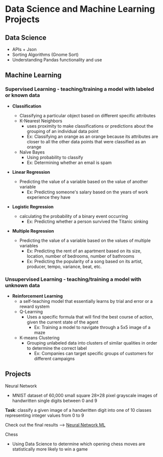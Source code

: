 # Data Science and Machine Learning Projects
## Data Science
- APIs + Json
- Sorting Algorithms (Gnome Sort)
- Understanding Pandas functionality and use

## Machine Learning
### Supervised Learning - teaching/training a model with labeled or known data
- **Classification**
   - Classifying a particular object based on different specific attributes
   - K-Nearest Neighbors
        - uses proximity to make classifications or predictions about the grouping of an individual data point
        - Ex: Classifying an orange as an orange because its attributes are closer to all the other data points that were classified as an orange
   - Naïve Bayes
        - Using probability to classify
        - Ex: Determining whether an email is spam
     
- **Linear Regression**
    - Predicting the value of a variable based on the value of another variable
        - Ex: Predicting someone's salary based on the years of work experience they have
- **Logistic Regression**
     -  calculating the probability of a binary event occurring
          - Ex: Predicting whether a person survived the Titanic sinking
- **Multiple Regression**
     - Predicting the value of a variable based on the values of multiple variables
          - Ex: Predicting the rent of an apartment based on its size, location, number of bedrooms, number of bathrooms
          - Ex: Predicting the popularity of a song based on its artist, producer, tempo, variance, beat, etc.
### Unsupervised Learning - teaching/training a model with unknown data
- **Reinforcement Learning**
     - a self-teaching model that essentially learns by trial and error or a reward system
     - Q-Learning
          - Uses a specific formula that will find the best course of action, given the current state of the agent
               - Ex: Training a model to navigate through a 5x5 image of a maze
     - K-means Clustering
          - Grouping unlabeled data into clusters of similar qualities in order to determine the correct label
               - Ex: Companies can target specific groups of customers for different campaigns

## Projects
Neural Network
- MNIST dataset of 60,000 small square 28×28 pixel grayscale images of handwritten single digits between 0 and 9

**Task**: classify a given image of a handwritten digit into one of 10 classes representing integer values from 0 to 9

Check out the final results --> [Neural Network ML](https://docs.google.com/presentation/d/1F0M3ScykOlyLaXFUuKTZlfZwOkHQnDHcVsGXnw2Y3IQ/edit?usp=sharing)

Chess
- Using Data Science to determine which opening chess moves are statistically more likely to win a game



